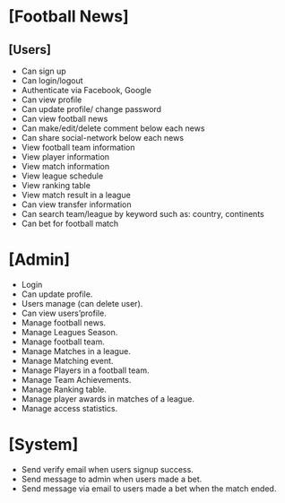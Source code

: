 # [Football News]
## [Users]
- Can sign up
- Can login/logout
- Authenticate via Facebook, Google
- Can view profile
- Can update profile/ change password
- Can view football news
- Can make/edit/delete comment below each news
- Can share social-network below each news
- View football team information
- View player information
- View match information
- View league schedule
- View ranking table
- View match result in a league
- Can view transfer information
- Can search team/league by keyword such as: country, continents
- Can bet for football match

# [Admin]
- Login
- Can update profile.
- Users manage (can delete user).
- Can view users’profile.
- Manage football news.
- Manage Leagues Season.
- Manage football team.
- Manage Matches in a league.
- Manage Matching event.
- Manage Players in a football team.
- Manage Team Achievements.
- Manage Ranking table.
- Manage player awards in matches of a league.
- Manage access statistics.

# [System]
- Send verify email when users signup success.
- Send message to admin when users made a bet.
- Send message via email to users made a bet when the match ended.
